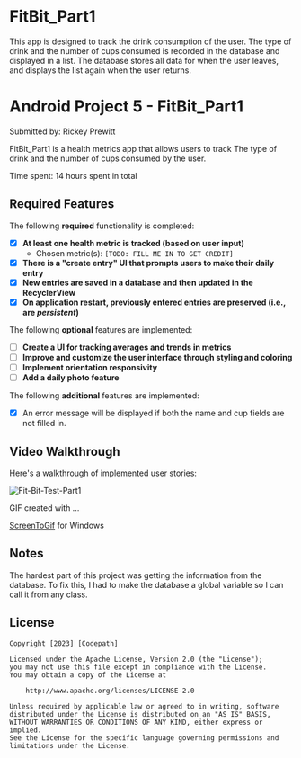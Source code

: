 # FitBit_Part1
This app is designed to track the drink consumption of the user. The type of drink and the number of cups consumed is recorded in the database and displayed in a list. The database stores all data for when the user leaves, and displays the list again when the user returns.
# Android Project 5 - FitBit_Part1

Submitted by: Rickey Prewitt

FitBit_Part1 is a health metrics app that allows users to track The type of drink and the number of cups consumed by the user.

Time spent: 14 hours spent in total

## Required Features

The following **required** functionality is completed:

- [x] **At least one health metric is tracked (based on user input)**
  - Chosen metric(s): `[TODO: FILL ME IN TO GET CREDIT]`
- [x] **There is a "create entry" UI that prompts users to make their daily entry**
- [x] **New entries are saved in a database and then updated in the RecyclerView**
- [x] **On application restart, previously entered entries are preserved (i.e., are *persistent*)**
 
The following **optional** features are implemented:

- [ ] **Create a UI for tracking averages and trends in metrics**
- [ ] **Improve and customize the user interface through styling and coloring**
- [ ] **Implement orientation responsivity**
- [ ] **Add a daily photo feature**

The following **additional** features are implemented:

- [x] An error message will be displayed if both the name and cup fields are not filled in.

## Video Walkthrough

Here's a walkthrough of implemented user stories:

<img src="https://i.ibb.co/1GC3QKp/Fit-Bit-Test-Part1.gif" alt="Fit-Bit-Test-Part1" border="0">

GIF created with ...  

[ScreenToGif](https://www.screentogif.com/) for Windows


## Notes

The hardest part of this project was getting the information from the database. To fix this, I had to make the database a global variable so I can call it from any class.

## License

    Copyright [2023] [Codepath]

    Licensed under the Apache License, Version 2.0 (the "License");
    you may not use this file except in compliance with the License.
    You may obtain a copy of the License at

        http://www.apache.org/licenses/LICENSE-2.0

    Unless required by applicable law or agreed to in writing, software
    distributed under the License is distributed on an "AS IS" BASIS,
    WITHOUT WARRANTIES OR CONDITIONS OF ANY KIND, either express or implied.
    See the License for the specific language governing permissions and
    limitations under the License.

